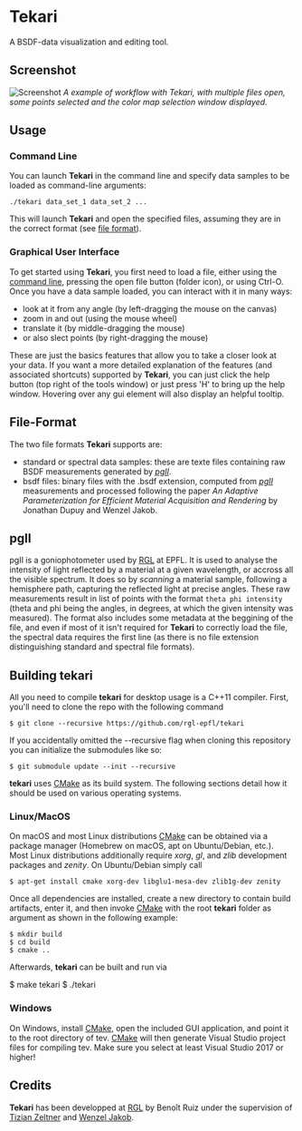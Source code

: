 # Tekari

A BSDF-data visualization and editing tool.

## Screenshot

![Screenshot](https://raw.githubusercontent.com/rgl-epfl/tekari/master/resources/tekari_screen.png)
_A example of workflow with *Tekari*, with multiple files open, some points selected and the color map selection window displayed._

## Usage

### Command Line

You can launch **Tekari** in the command line and specify data samples to be loaded as command-line arguments:

```
./tekari data_set_1 data_set_2 ...
```

This will launch **Tekari** and open the specified files, assuming they are in the correct format (see [file format](#file-format)).

### Graphical User Interface
To get started using **Tekari**, you first need to load a file, either using the [command line](#command-line), pressing the open file button (folder icon), or using Ctrl-O. Once you have a data sample loaded, you can interact with it in many ways:
- look at it from any angle (by left-dragging the mouse on the canvas)
- zoom in and out (using the mouse wheel)
- translate it (by middle-dragging the mouse)
- or also slect points (by right-dragging the mouse) 

These are just the basics features that allow you to take a closer look at your data. If you want a more detailed explanation of the features (and associated shortcuts) supported by **Tekari**, you can just click the help button (top right of the tools window) or just press 'H' to bring up the help window. Hovering over any gui element will also display an helpful tooltip.

## File-Format
The two file formats **Tekari** supports are:
- standard or spectral data samples: these are texte files containing raw BSDF measurements generated by [*pgII*](#pgII).
- bsdf files: binary files with the .bsdf extension, computed from [*pgII*](#pgII) measurements and processed following the paper *An Adaptive Parameterization for Efficient Material Acquisition and Rendering* by Jonathan Dupuy and Wenzel Jakob.

## pgII
pgII is a goniophotometer used by [RGL](https://rgl.epfl.ch/) at EPFL. It is used to analyse the intensity of light reflected by a material at a given wavelength, or accross all the visible spectrum. It does so by *scanning* a material sample, following a hemisphere path, capturing the reflected light at precise angles. These raw measurements result in list of points with the format `theta phi intensity` (theta and phi being the angles, in degrees, at which the given intensity was measured). The format also includes some metadata at the beggining of the file, and even if most of it isn't required for **Tekari** to correctly load the file, the spectral data requires the first line (as there is no file extension distinguishing standard and spectral file formats).

## Building tekari
All you need to compile **tekari** for desktop usage is a C++11 compiler. First, you'll need to clone the repo with the following command

```
$ git clone --recursive https://github.com/rgl-epfl/tekari
```

If you accidentally omitted the --recursive flag when cloning this repository you can initialize the submodules like so:

```
$ git submodule update --init --recursive
```

**tekari** uses [CMake](https://cmake.org/) as its build system. The following sections detail how it should be used on various operating systems.

### Linux/MacOS

On macOS and most Linux distributions [CMake](https://cmake.org/) can be obtained via a package manager (Homebrew on macOS, apt on Ubuntu/Debian, etc.). Most Linux distributions additionally require *xorg*, *gl*, and *zlib* development packages and *zenity*. On Ubuntu/Debian simply call

```
$ apt-get install cmake xorg-dev libglu1-mesa-dev zlib1g-dev zenity
```

Once all dependencies are installed, create a new directory to contain build artifacts, enter it, and then invoke [CMake](https://cmake.org/) with the root **tekari** folder as argument as shown in the following example:

```
$ mkdir build
$ cd build
$ cmake ..
```

Afterwards, **tekari** can be built and run via

$ make tekari
$ ./tekari

### Windows

On Windows, install [CMake](https://cmake.org/), open the included GUI application, and point it to the root directory of tev. [CMake](https://cmake.org/) will then generate Visual Studio project files for compiling tev. Make sure you select at least Visual Studio 2017 or higher!

## Credits

**Tekari** has been developped at [RGL](https://rgl.epfl.ch/) by Benoît Ruiz under the supervision of [Tizian Zeltner](http://tizianzeltner.com/) and [Wenzel Jakob](http://rgl.epfl.ch/people/wjakob/).
